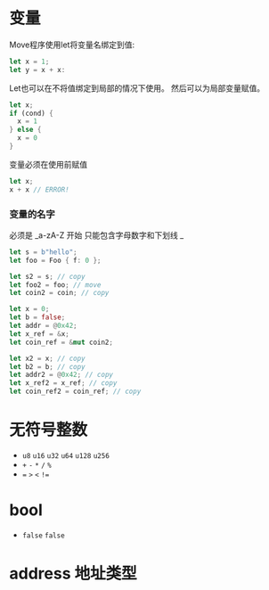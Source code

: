 # 变量
Move程序使用let将变量名绑定到值:
```rust
let x = 1;
let y = x + x:
```
Let也可以在不将值绑定到局部的情况下使用。
然后可以为局部变量赋值。
```rust
let x;
if (cond) {
  x = 1
} else {
  x = 0
}
```

变量必须在使用前赋值

```rust
let x;
x + x // ERROR!
```


### 变量的名字

必须是 _a-zA-Z 开始 只能包含字母数字和下划线 _

```rust
let s = b"hello";
let foo = Foo { f: 0 };

let s2 = s; // copy
let foo2 = foo; // move
let coin2 = coin; // copy

let x = 0;
let b = false;
let addr = @0x42;
let x_ref = &x;
let coin_ref = &mut coin2;

let x2 = x; // copy
let b2 = b; // copy
let addr2 = @0x42; // copy
let x_ref2 = x_ref; // copy
let coin_ref2 = coin_ref; // copy
```




# 无符号整数
- `u8` `u16` `u32` `u64` `u128` `u256`
-   `+` `-` `*` `/` `%`
-  `=` `>` `<` `!=`


# bool
- `false` `false`

# address 地址类型





